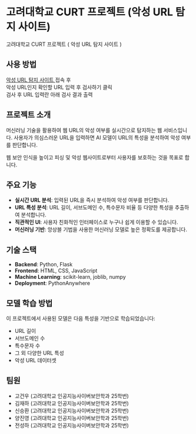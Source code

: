 # 고려대학교 CURT 프로젝트 (악성 URL 탐지 사이트)
고려대학교 CURT 프로젝트 ( 악성 URL 탐지 사이트 )

## 사용 방법

[ 악성 URL 탐지 사이트 ](https://laphael58.pythonanywhere.com/) 접속 후  
악성 URL인지 확인할 URL 입력 후 검사하기 클릭  
검사 후 URL 입력란 아래 검사 결과 출력  

## 프로젝트 소개

머신러닝 기술을 활용하여 웹 URL의 악성 여부를 실시간으로 탐지하는 웹 서비스입니다. 사용자가 의심스러운 URL을 입력하면 AI 모델이 URL의 특성을 분석하여 악성 여부를 판단합니다.

웹 보안 인식을 높이고 피싱 및 악성 웹사이트로부터 사용자를 보호하는 것을 목표로 합니다.

## 주요 기능

- **실시간 URL 분석**: 입력된 URL을 즉시 분석하여 악성 여부를 판단합니다.
- **URL 특성 분석**: URL 길이, 서브도메인 수, 특수문자 비율 등 다양한 특성을 추출하여 분석합니다.
- **직관적인 UI**: 사용자 친화적인 인터페이스로 누구나 쉽게 이용할 수 있습니다.
- **머신러닝 기반**: 앙상블 기법을 사용한 머신러닝 모델로 높은 정확도를 제공합니다.

## 기술 스택

- **Backend**: Python, Flask
- **Frontend**: HTML, CSS, JavaScript
- **Machine Learning**: scikit-learn, joblib, numpy
- **Deployment**: PythonAnywhere

## 모델 학습 방법

이 프로젝트에서 사용된 모델은 다음 특성을 기반으로 학습되었습니다:
- URL 길이
- 서브도메인 수
- 특수문자 수
- 그 외 다양한 URL 특성
- 악성 URL 데이터셋

## 팀원

- 고건우 (고려대학교 인공지능사이버보안학과 25학번)
- 김재하 (고려대학교 인공지능사이버보안학과 25학번)
- 신승환 (고려대학교 인공지능사이버보안학과 25학번)
- 양진영 (고려대학교 인공지능사이버보안학과 25학번)
- 전성하 (고려대학교 인공지능사이버보안학과 25학번)
